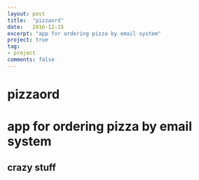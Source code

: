 ```yaml
---
layout: post
title:  "pizzaord"
date:   2016-12-15
excerpt: "app for ordering pizza by email system"
project: true
tag:
- project
comments: false
---
```

# pizzaord
# app for ordering pizza by email system 
## crazy stuff
